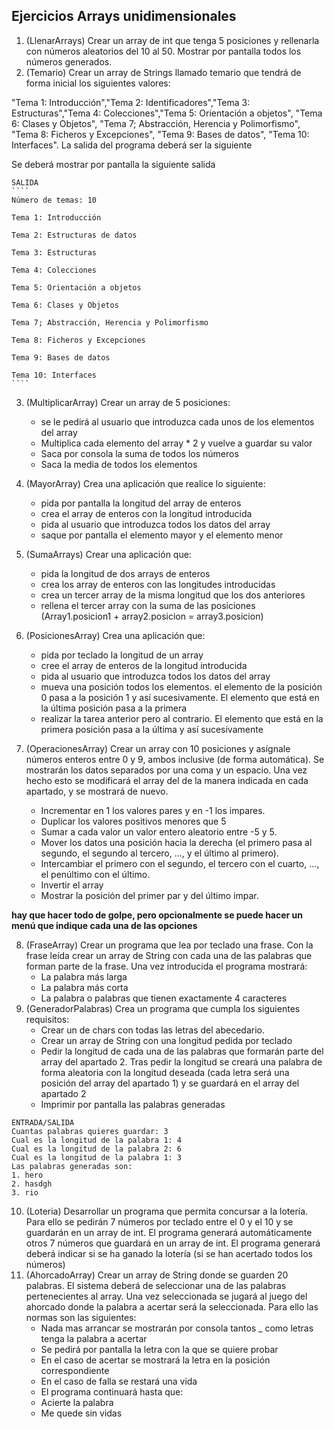 ## Ejercicios Arrays unidimensionales
1. (LlenarArrays) Crear un array de int que tenga 5 posiciones y rellenarla con números aleatorios del 10 al 50. Mostrar por pantalla todos los números generados.
2. (Temario) Crear un array de Strings llamado temario que tendrá de forma inicial los siguientes valores: 

"Tema 1: Introducción","Tema 2: Identificadores","Tema 3: Estructuras","Tema 4: Colecciones","Tema 5: Orientación a objetos", "Tema 6: Clases y Objetos", "Tema 7; Abstracción, Herencia y Polimorfismo", "Tema 8: Ficheros y Excepciones", "Tema 9: Bases de datos", "Tema 10: Interfaces". La salida del programa deberá ser la siguiente

Se deberá mostrar por pantalla la siguiente salida

	SALIDA
	````
	Número de temas: 10
	
	Tema 1: Introducción

	Tema 2: Estructuras de datos

	Tema 3: Estructuras

	Tema 4: Colecciones

	Tema 5: Orientación a objetos

	Tema 6: Clases y Objetos

	Tema 7; Abstracción, Herencia y Polimorfismo

	Tema 8: Ficheros y Excepciones

	Tema 9: Bases de datos

	Tema 10: Interfaces
	````

3.  (MultiplicarArray) Crear un array de 5 posiciones:
	- se le pedirá al usuario que introduzca cada unos de los elementos del array
	- Multiplica cada elemento del array * 2 y vuelve a guardar su valor
	- Saca por consola la suma de todos los números
	-  Saca la media de todos los elementos

4. (MayorArray) Crea una aplicación que realice lo siguiente:
	- pida por pantalla la longitud del array de enteros
	- crea el array de enteros con la longitud introducida
	- pida al usuario que introduzca todos los datos del array
	- saque por pantalla el elemento mayor y el elemento menor

5. (SumaArrays) Crear una aplicación que:
	- pida la longitud de dos arrays de enteros
	- crea los array de enteros con las longitudes introducidas
	- crea un tercer array de la misma longitud que los dos anteriores
	- rellena el tercer array con la suma de las posiciones (Array1.posicion1 + array2.posicion = array3.posicion)

6. (PosicionesArray) Crea una aplicación que:
	- pida por teclado la longitud de un array
	- cree el array de enteros de la longitud introducida
	- pida al usuario que introduzca todos los datos del array
	- mueva una posición todos los elementos. el elemento de la posición 0 pasa a la posición 1 y así sucesivamente. El elemento que está en la última posición pasa a la primera
	- realizar la tarea anterior pero al contrario. El elemento que está en la primera posición pasa a la última y así sucesivamente

7. (OperacionesArray) Crear un array con 10 posiciones y asígnale números enteros entre 0 y 9, ambos inclusive (de forma automática). Se mostrarán los datos separados por una coma y un espacio. Una vez hecho esto se modificará el array del de la manera indicada en cada apartado, y se mostrará de nuevo.
	- Incrementar en 1 los valores pares y en -1 los impares.
	- Duplicar los valores positivos menores que 5	
	- Sumar a cada valor un valor entero aleatorio entre -5 y 5.
	- Mover los datos una posición hacia la derecha (el primero pasa al segundo, el
segundo al tercero, ..., y el último al primero).
	- Intercambiar el primero con el segundo, el tercero con el cuarto, ..., el penúltimo con el último.
	- Invertir el array
	- Mostrar la posición del primer par y del último impar.
	

**hay que hacer todo de golpe, pero opcionalmente se puede hacer un menú que indique cada una de las opciones**

8. (FraseArray) Crear un programa que lea por teclado una frase. Con la frase leída crear un array de String con cada una de las palabras que forman parte de la frase. Una vez introducida el programa mostrará:
	- La palabra más larga
	- La palabra más corta
	- La palabra o palabras que tienen exactamente 4 caracteres
9. (GeneradorPalabras) Crea un programa que cumpla los siguientes requisitos:
	- Crear un de chars con todas las letras del abecedario.
	- Crear un array de String con una longitud pedida por teclado 
	- Pedir la longitud de cada una de las palabras que formarán parte del array del apartado 2. Tras pedir la longitud se creará una palabra de forma aleatoria con la longitud deseada (cada letra será una posición del array del apartado 1) y se guardará en el array del apartado 2
	- Imprimir por pantalla las palabras generadas

````
ENTRADA/SALIDA
Cuantas palabras quieres guardar: 3
Cual es la longitud de la palabra 1: 4
Cual es la longitud de la palabra 2: 6
Cual es la longitud de la palabra 1: 3
Las palabras generadas son:
1. hero
2. hasdgh
3. rio
````

10. (Loteria) Desarrollar un programa que permita concursar a la lotería. Para ello se pedirán 7 números por teclado entre el 0 y el 10 y se guardarán en un array de int. El programa generará automáticamente otros 7 números que guardará en un array de int. El programa generará deberá indicar si se ha ganado la lotería (si se han acertado todos los números)
11. (AhorcadoArray) Crear un array de String donde se guarden 20 palabras. El sistema deberá de seleccionar una de las palabras pertenecientes al array. Una vez seleccionada se jugará al juego del ahorcado donde la palabra a acertar será la seleccionada. Para ello las normas son las siguientes:
	- Nada mas arrancar se mostrarán por consola tantos _ como letras tenga la palabra a acertar
	- Se pedirá por pantalla la letra con la que se quiere probar
	- En el caso de acertar se mostrará la letra en la posición correspondiente
	- En el caso de falla se restará una vida
	- El programa continuará hasta que:
	- Acierte la palabra
	- Me quede sin vidas
	  